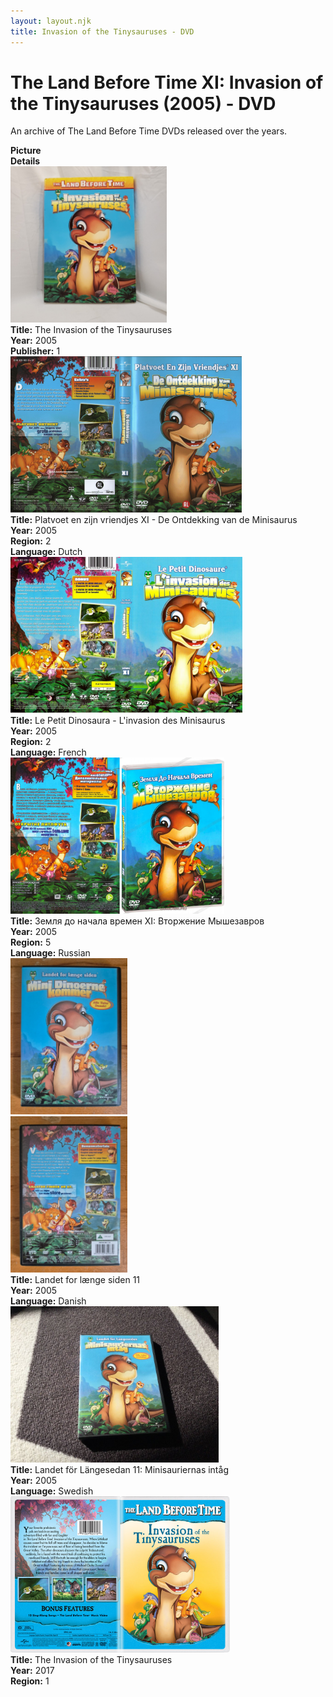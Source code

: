 ```yaml
---
layout: layout.njk
title: Invasion of the Tinysauruses - DVD
---
```


# The Land Before Time XI: Invasion of the Tinysauruses (2005) - DVD

An archive of The Land Before Time DVDs released over the years.

<div class="item-table">
  <div class="item-header">
    <div class="item-image"><strong>Picture</strong></div>
    <div class="item-details"><strong>Details</strong></div>
  </div>

  <div class="item-entry">
  <div class="item-image">
    <a href="/images/media/dvd/11/US2005.jpg" data-lightbox="books" data-title="The Invasion of the Tinysauruses">
        <div class="img-box">
          <img src="/images/media/dvd/11/US2005.jpg" alt="The Invasion of the Tinysauruses" style="height:250px; object-fit:cover;" loading="lazy">
        </div>
      </a>
  </div>
  <div class="item-details">
    <strong>Title:</strong> The Invasion of the Tinysauruses<br/>
      <strong>Year:</strong> 2005<br/>
      <strong>Publisher:</strong> 1<br/>
  </div>
</div>


  <div class="item-entry">
  <div class="item-image">
    <a href="/images/media/dvd/11/platvoet-en-zijn-vriendjes-de-ontdekking-van-de-minisaurus-dvd-nl-scaniris_orig.jpg" data-lightbox="books" data-title="Platvoet en zijn vriendjes XI - De Ontdekking van de Minisaurus">
        <div class="img-box">
          <img src="/images/media/dvd/11/platvoet-en-zijn-vriendjes-de-ontdekking-van-de-minisaurus-dvd-nl-scaniris_orig.jpg" alt="Platvoet en zijn vriendjes XI - De Ontdekking van de Minisaurus" style="height:250px; object-fit:cover;" loading="lazy">
        </div>
      </a>
  </div>
  <div class="item-details">
    <strong>Title:</strong> Platvoet en zijn vriendjes XI - De Ontdekking van de Minisaurus<br/>
      <strong>Year:</strong> 2005<br/>
      <strong>Region:</strong> 2<br/>
      <strong>Language:</strong> Dutch<br/>
  </div>
</div>


  <div class="item-entry">
  <div class="item-image">
    <a href="/images/media/dvd/11/le-petit-dinosaure-vol-11-l-invasion-des-minisaurus-09192804022007_orig.jpg" data-lightbox="books" data-title="Le Petit Dinosaura - L'invasion des Minisaurus">
        <div class="img-box">
          <img src="/images/media/dvd/11/le-petit-dinosaure-vol-11-l-invasion-des-minisaurus-09192804022007_orig.jpg" alt="Le Petit Dinosaura - L'invasion des Minisaurus" style="height:250px; object-fit:cover;" loading="lazy">
        </div>
      </a>
  </div>
  <div class="item-details">
    <strong>Title:</strong> Le Petit Dinosaura - L'invasion des Minisaurus<br/>
      <strong>Year:</strong> 2005<br/>
      <strong>Region:</strong> 2<br/>
      <strong>Language:</strong> French<br/>
  </div>
</div>


  <div class="item-entry">
  <div class="item-image">
    <a href="/images/media/dvd/11/russianlbt11dvd_orig.jpg" data-lightbox="books" data-title="Земля до начала времен XI: Вторжение Мышезавров">
        <div class="img-box">
          <img src="/images/media/dvd/11/russianlbt11dvd_orig.jpg" alt="Земля до начала времен XI: Вторжение Мышезавров" style="height:250px; object-fit:cover;" loading="lazy">
        </div>
      </a>
  </div>
  <div class="item-details">
    <strong>Title:</strong> Земля до начала времен XI: Вторжение Мышезавров<br/>
      <strong>Year:</strong> 2005<br/>
      <strong>Region:</strong> 5<br/>
      <strong>Language:</strong> Russian<br/>
  </div>
</div>
<div class="item-entry" id="lbt11-dk-285">
    <div class="item-image">
      <a href="/images/media/dvd/11/lbt11-dk.jpg" data-lightbox="img" data-title="Landet for længe siden 11">
        <div class="img-box">
          <img src="/images/media/dvd/11/lbt11-dk.jpg" alt="Landet for længe siden 11" style="height:250px; object-fit:cover;" loading="lazy"/>
        </div>
      </a>
      <a href="/images/media/dvd/11/lbt11-dk2.jpg" data-lightbox="img" data-title="Landet for længe siden 11">
        <div class="img-box">
          <img src="/images/media/dvd/11/lbt11-dk2.jpg" alt="Landet for længe siden 11" style="height:250px; object-fit:cover;" loading="lazy"/>
        </div>
      </a>
    </div>
    <div class="item-details">
      <strong>Title:</strong> Landet for længe siden 11<br/>
      <strong>Year:</strong> 2005<br/>
      <strong>Language:</strong> Danish<br/>
    </div>
  </div>

  <div class="item-entry">
  <div class="item-image">
    <a href="/images/media/dvd/11/lbt11-sv.jpg" data-lightbox="books" data-title="Landet för Längesedan 11: Minisauriernas intag">
        <div class="img-box">
          <img src="/images/media/dvd/11/lbt11-sv.jpg" alt="Landet för Längesedan 11: Minisauriernas intag" style="height:250px; object-fit:cover;" loading="lazy">
        </div>
      </a>
  </div>
  <div class="item-details">
    <strong>Title:</strong> Landet för Längesedan 11: Minisauriernas intåg <br/>
      <strong>Year:</strong> 2005<br/>
      <strong>Language:</strong> Swedish<br/>
  </div>
</div>



<div class="item-entry">
  <div class="item-image">
    <a href="/images/media/dvd/11/lbt11-2017_orig.jpg" data-lightbox="books" data-title="The Invasion of the Tinysauruses">
        <div class="img-box">
          <img src="/images/media/dvd/11/lbt11-2017_orig.jpg" alt="The Invasion of the Tinysauruses" style="height:250px; object-fit:cover;" loading="lazy">
        </div>
      </a>
  </div>
  <div class="item-details">
    <strong>Title:</strong> The Invasion of the Tinysauruses<br/>
      <strong>Year:</strong> 2017<br/>
      <strong>Region:</strong> 1<br/>
  </div>
</div>



</div>
